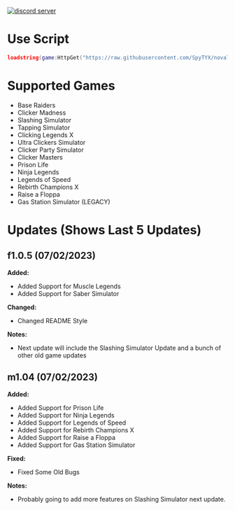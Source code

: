 [![discord server](https://cdn.discordapp.com/attachments/1063180819952324719/1070398524417638420/novalinehub-banner.png)]()

# Use Script
```lua
loadstring(game:HttpGet("https://raw.githubusercontent.com/SpyTYX/novaline-hub/main/main.lua"))()
```

# Supported Games
- Base Raiders
- Clicker Madness
- Slashing Simulator
- Tapping Simulator
- Clicking Legends X
- Ultra Clickers Simulator
- Clicker Party Simulator
- Clicker Masters
- Prison Life
- Ninja Legends
- Legends of Speed
- Rebirth Champions X
- Raise a Floppa
- Gas Station Simulator (LEGACY)

# Updates (Shows Last 5 Updates)
## **f1.0.5 (07/02/2023)**
**Added:**
- Added Support for Muscle Legends
- Added Support for Saber Simulator

**Changed:**
- Changed README Style

**Notes:**
- Next update will include the Slashing Simulator Update and a bunch of other old game updates

## **m1.04 (07/02/2023)**
**Added:**
- Added Support for Prison Life
- Added Support for Ninja Legends
- Added Support for Legends of Speed
- Added Support for Rebirth Champions X
- Added Support for Raise a Floppa
- Added Support for Gas Station Simulator

**Fixed:**
- Fixed Some Old Bugs

**Notes:**
- Probably going to add more features on Slashing Simulator next update.
